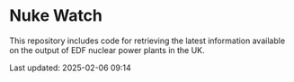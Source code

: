 # Nuke Watch

This repository includes code for retrieving the latest information available on the output of EDF nuclear power plants in the UK.

Last updated: 2025-02-06 09:14